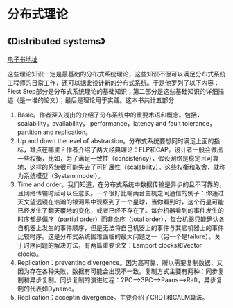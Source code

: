 # 分布式理论

## 《Distributed systems》

[电子书地址](https://link.zhihu.com/?target=http%3A//book.mixu.net/distsys/)

这些理论知识一定是最基础的分布式系统理论，这些知识不但可以满足分布式系统工程师的日常工作，还可以据此设计新的分布式系统。于是他罗列了以下内容：Fiest Step部分是分布式系统理论的基础知识；第二部分是这些基础知识的详细描述（是一堆的论文）；最后是理论用于实践。这本书共计五部分

1. Basic。作者深入浅出的介绍了分布系统中的重要术语和概念。包括，scalability，availability， performance，latency and fault tolerance，partition and replication。
2. Up and down the level of abstraction。分布式系统要想同时满足上面的指标，难点在哪里？作者介绍了两大经典理论：FLP和CAP。设计者一般会做出一些权衡，比如，为了满足一致性（consistency），假设网络是稳定且可靠地，这样的系统很可能失去了可扩展性（scalability）。这些权衡和取舍，就称为系统模型（System model）。
3. Time and order。我们知道，在分布式系统中数据传输是异步的且不可靠的，且网络传输时延可以任意长。一个很好比喻两台主机之间通信的例子：你通过天文望远镜在浩瀚的银河系中观察到了一个星球，当你看到时，这个行星可能已经发生了翻天覆地的变化，或者已经不存在了。每台机器看到的事件发生的时序都是偏序（partial order）而非全序（total order），每台机器只能确认各自机器上发生的事件顺序，但是无法将自己机器上的事件与其它机器上的事件比较时序。这是分布式系统困难面临的最大问题之一（另一个是failure）。关于时序问题的解决方法，有两篇重要论文：Lamport clocks和Vector clocks。
4. Replication：preventing divergence。因为高可靠，所以需要复制数据，又因为存在各种失败，数据有可能会出现不一致。复制方式主要有两种：同步复制和异步复制。同步复制的演进过程：2PC-->3PC-->Paxos-->Raft，异步复制的代表如Dynamo。
5. Replication：acceptin divergence。主要介绍了CRDT和CALM算法。
